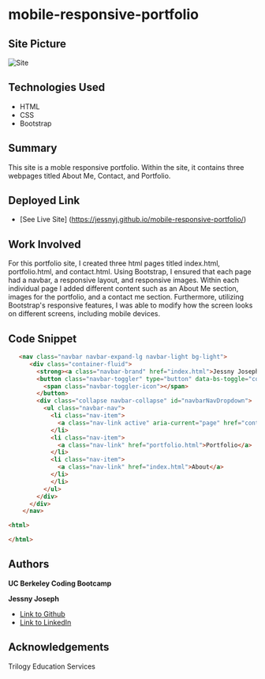 # mobile-responsive-portfolio

## Site Picture
![Site](./assets/images/jessny-site.png)

## Technologies Used

* HTML
* CSS
* Bootstrap

## Summary
This site is a moble responsive portfolio. Within the site, it contains three webpages titled About Me, Contact, and Portfolio. 

## Deployed Link

* [See Live Site] (https://jessnyj.github.io/mobile-responsive-portfolio/)

## Work Involved
For this portfolio site, I created three html pages titled index.html, portfolio.html, and contact.html. Using Bootstrap, I ensured that each page had a navbar, a responsive layout, and responsive images. Within each individual page I added different content such as an About Me section, images for the portfolio, and a contact me section. Furthermore, utilizing Bootstrap's responsive features, I was able to modify how the screen looks on different screens, including mobile devices. 

## Code Snippet

```html
   <nav class="navbar navbar-expand-lg navbar-light bg-light">
      <div class="container-fluid">
        <strong><a class="navbar-brand" href="index.html">Jessny Joseph</a></strong>
        <button class="navbar-toggler" type="button" data-bs-toggle="collapse" data-bs-target="#navbarNavDropdown" aria-controls="navbarNavDropdown" aria-expanded="false" aria-label="Toggle navigation">
          <span class="navbar-toggler-icon"></span>
        </button>
        <div class="collapse navbar-collapse" id="navbarNavDropdown">
          <ul class="navbar-nav">
            <li class="nav-item">
              <a class="nav-link active" aria-current="page" href="contact.html">Contact</a>
            </li>
            <li class="nav-item">
              <a class="nav-link" href="portfolio.html">Portfolio</a>
            </li>
            <li class="nav-item">
              <a class="nav-link" href="index.html">About</a>
            </li>
            </li>
          </ul>
        </div>
      </div>
    </nav>
```
```html
<html>

</html>
```

## Authors
**UC Berkeley Coding Bootcamp**

**Jessny Joseph** 
- [Link to Github](https://github.com/jessnyj)
- [Link to LinkedIn](https://www.linkedin.com/in/jessny-joseph-361515201)

## Acknowledgements
Trilogy Education Services
